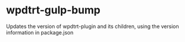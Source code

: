 # wpdtrt-gulp-bump
Updates the version of wpdtrt-plugin and its children, using the version information in package.json
